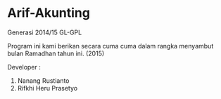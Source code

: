# Arif-Akunting
Generasi 2014/15 GL-GPL

Program ini kami berikan secara cuma cuma dalam rangka menyambut bulan Ramadhan tahun ini. (2015)

Developer :
1. Nanang Rustianto
2. Rifkhi Heru Prasetyo

